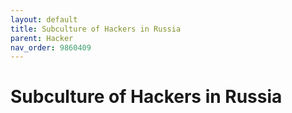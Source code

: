 ```yaml
---
layout: default
title: Subculture of Hackers in Russia 
parent: Hacker 
nav_order: 9860409 
---
```


# Subculture of Hackers in Russia

